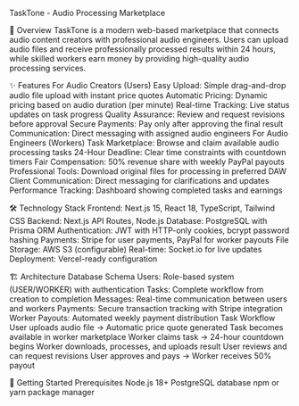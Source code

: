 TaskTone - Audio Processing Marketplace

🎵 Overview
TaskTone is a modern web-based marketplace that connects audio content creators with professional audio engineers. Users can upload audio files and receive professionally processed results within 24 hours, while skilled workers earn money by providing high-quality audio processing services.

✨ Features
For Audio Creators (Users)
Easy Upload: Simple drag-and-drop audio file upload with instant price quotes
Automatic Pricing: Dynamic pricing based on audio duration (per minute)
Real-time Tracking: Live status updates on task progress
Quality Assurance: Review and request revisions before approval
Secure Payments: Pay only after approving the final result
Communication: Direct messaging with assigned audio engineers
For Audio Engineers (Workers)
Task Marketplace: Browse and claim available audio processing tasks
24-Hour Deadline: Clear time constraints with countdown timers
Fair Compensation: 50% revenue share with weekly PayPal payouts
Professional Tools: Download original files for processing in preferred DAW
Client Communication: Direct messaging for clarifications and updates
Performance Tracking: Dashboard showing completed tasks and earnings

🛠️ Technology Stack
Frontend: Next.js 15, React 18, TypeScript, Tailwind CSS
Backend: Next.js API Routes, Node.js
Database: PostgreSQL with Prisma ORM
Authentication: JWT with HTTP-only cookies, bcrypt password hashing
Payments: Stripe for user payments, PayPal for worker payouts
File Storage: AWS S3 (configurable)
Real-time: Socket.io for live updates
Deployment: Vercel-ready configuration

🏗️ Architecture
Database Schema
Users: Role-based system (USER/WORKER) with authentication
Tasks: Complete workflow from creation to completion
Messages: Real-time communication between users and workers
Payments: Secure transaction tracking with Stripe integration
Worker Payouts: Automated weekly payment distribution
Task Workflow
User uploads audio file → Automatic price quote generated
Task becomes available in worker marketplace
Worker claims task → 24-hour countdown begins
Worker downloads, processes, and uploads result
User reviews and can request revisions
User approves and pays → Worker receives 50% payout

🚀 Getting Started
Prerequisites
Node.js 18+
PostgreSQL database
npm or yarn package manager
